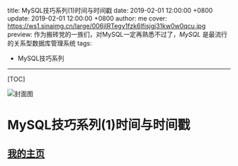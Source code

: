 title:  MySQL技巧系列(1)时间与时间戳
date: 2019-02-01 12:00:00 +0800
update: 2019-02-01 12:00:00 +0800
author: me
cover: https://ws1.sinaimg.cn/large/006jIRTegy1fzk6lfisjgj31kw0w0qcu.jpg
preview:  作为搬砖党的一族们，对MySQL一定再熟悉不过了，*MySQL* 是最流行的关系型数据库管理系统
tags:

  -  MySQL技巧系列

---



[TOC]

![封面图](https://ws1.sinaimg.cn/large/006jIRTegy1fzk6lfisjgj31kw0w0qcu.jpg)

# MySQL技巧系列(1)时间与时间戳



## [我的主页](https://suveng.github.io/blog/)

